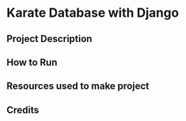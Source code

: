 # Karate Database with Django

## Project Description

## How to Run

## Resources used to make project

## Credits
